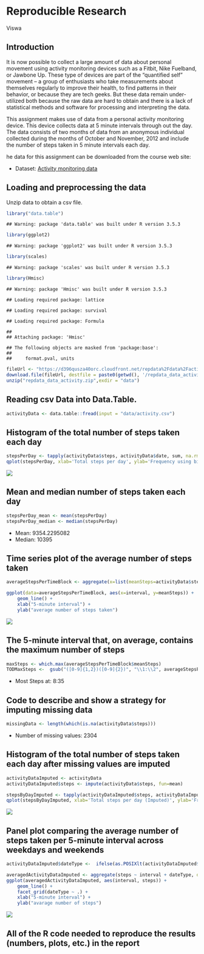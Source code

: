 Reproducible Research
================
Viswa

## Introduction

It is now possible to collect a large amount of data about personal
movement using activity monitoring devices such as a Fitbit, Nike
Fuelband, or Jawbone Up. These type of devices are part of the
“quantified self” movement – a group of enthusiasts who take
measurements about themselves regularly to improve their health, to find
patterns in their behavior, or because they are tech geeks. But these
data remain under-utilized both because the raw data are hard to obtain
and there is a lack of statistical methods and software for processing
and interpreting the data.

This assignment makes use of data from a personal activity monitoring
device. This device collects data at 5 minute intervals through out the
day. The data consists of two months of data from an anonymous
individual collected during the months of October and November, 2012 and
include the number of steps taken in 5 minute intervals each day.

he data for this assignment can be downloaded from the course web site:

  - Dataset: [Activity monitoring
    data](https://d396qusza40orc.cloudfront.net/repdata%2Fdata%2Factivity.zip)

## Loading and preprocessing the data

Unzip data to obtain a csv file.

``` r
library("data.table")
```

    ## Warning: package 'data.table' was built under R version 3.5.3

``` r
library(ggplot2)
```

    ## Warning: package 'ggplot2' was built under R version 3.5.3

``` r
library(scales)
```

    ## Warning: package 'scales' was built under R version 3.5.3

``` r
library(Hmisc)
```

    ## Warning: package 'Hmisc' was built under R version 3.5.3

    ## Loading required package: lattice

    ## Loading required package: survival

    ## Loading required package: Formula

    ## 
    ## Attaching package: 'Hmisc'

    ## The following objects are masked from 'package:base':
    ## 
    ##     format.pval, units

``` r
fileUrl <- "https://d396qusza40orc.cloudfront.net/repdata%2Fdata%2Factivity.zip"
download.file(fileUrl, destfile = paste0(getwd(), '/repdata_data_activity.zip'), method = "curl")
unzip("repdata_data_activity.zip",exdir = "data")
```

## Reading csv Data into Data.Table.

``` r
activityData <- data.table::fread(input = "data/activity.csv")
```

## Histogram of the total number of steps taken each day

``` r
stepsPerDay <- tapply(activityData$steps, activityData$date, sum, na.rm=TRUE)
qplot(stepsPerDay, xlab='Total steps per day', ylab='Frequency using binwith 1000', binwidth=1000)
```

![](Reproducible_research_files/figure-gfm/unnamed-chunk-3-1.png)<!-- -->

## Mean and median number of steps taken each day

``` r
stepsPerDay_mean <- mean(stepsPerDay)
stepsPerDay_median <- median(stepsPerDay)
```

  - Mean: 9354.2295082
  - Median:
10395

## Time series plot of the average number of steps taken

``` r
averageStepsPerTimeBlock <- aggregate(x=list(meanSteps=activityData$steps), by=list(interval=activityData$interval), FUN=mean, na.rm=TRUE)

ggplot(data=averageStepsPerTimeBlock, aes(x=interval, y=meanSteps)) +
    geom_line() +
    xlab("5-minute interval") +
    ylab("average number of steps taken") 
```

![](Reproducible_research_files/figure-gfm/unnamed-chunk-5-1.png)<!-- -->

## The 5-minute interval that, on average, contains the maximum number of steps

``` r
maxSteps <- which.max(averageStepsPerTimeBlock$meanSteps)
TODMaxSteps <-  gsub("([0-9]{1,2})([0-9]{2})", "\\1:\\2", averageStepsPerTimeBlock[maxSteps,'interval'])
```

  - Most Steps at: 8:35

## Code to describe and show a strategy for imputing missing data

``` r
missingData <- length(which(is.na(activityData$steps)))
```

  - Number of missing values:
2304

## Histogram of the total number of steps taken each day after missing values are imputed

``` r
activityDataImputed <- activityData
activityDataImputed$steps <- impute(activityData$steps, fun=mean)

stepsByDayImputed <- tapply(activityDataImputed$steps, activityDataImputed$date, sum)
qplot(stepsByDayImputed, xlab='Total steps per day (Imputed)', ylab='Frequency using binwith 500', binwidth=500)
```

![](Reproducible_research_files/figure-gfm/unnamed-chunk-8-1.png)<!-- -->

## Panel plot comparing the average number of steps taken per 5-minute interval across weekdays and weekends

``` r
activityDataImputed$dateType <-  ifelse(as.POSIXlt(activityDataImputed$date)$wday %in% c(0,6), 'weekend', 'weekday')

averagedActivityDataImputed <- aggregate(steps ~ interval + dateType, data=activityDataImputed, mean)
ggplot(averagedActivityDataImputed, aes(interval, steps)) + 
    geom_line() + 
    facet_grid(dateType ~ .) +
    xlab("5-minute interval") + 
    ylab("avarage number of steps")
```

![](Reproducible_research_files/figure-gfm/unnamed-chunk-9-1.png)<!-- -->

## All of the R code needed to reproduce the results (numbers, plots, etc.) in the report
